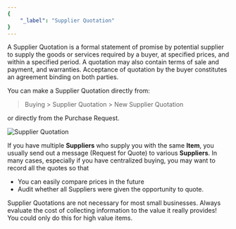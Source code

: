```yaml
---
{
	"_label": "Supplier Quotation"
}
---
```

A Supplier Quotation is a formal statement of promise by potential supplier to supply the goods or services required by a buyer, at specified prices, and within a specified period. A quotation may also contain terms of sale and payment, and warranties. Acceptance of quotation by the buyer constitutes an agreement binding on both parties.


You can make a Supplier Quotation directly from:

> Buying > Supplier Quotation > New Supplier Quotation

or directly from the Purchase Request.



![Supplier Quotation](img/supplier-quotation.png)



If you have multiple **Suppliers** who supply you with the same **Item**, you usually send out a message (Request for Quote) to various **Suppliers**. In many cases, especially if you have centralized buying, you may want to record all the quotes so that 

- You can easily compare prices in the future 
- Audit whether all Suppliers were given the opportunity to quote.

Supplier Quotations are not necessary for most small businesses. Always evaluate the cost of collecting information to the value it really provides! You could only do this for high value items.

